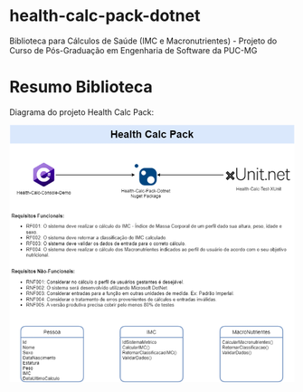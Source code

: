 # health-calc-pack-dotnet
Biblioteca para Cálculos de Saúde (IMC e Macronutrientes) - Projeto do Curso de Pós-Graduação em Engenharia de Software da PUC-MG
# Resumo Biblioteca
Diagrama do projeto Health Calc Pack:

<img src = "src\docshealthcalc\calc.png" alt = "healthcalcpack">

